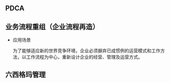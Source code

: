 ## PDCA

## 业务流程重组（企业流程再造）

* 应用场景
    
    为了能够适应新的世界竞争环境，企业必须摒弃已成惯例的运营模式和工作方法，以工作流程为中心，重新设计企业的经营、管理及运营方式。


## 六西格玛管理